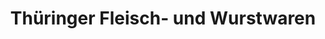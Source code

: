 ---
title: "Thüringer Fleisch- und Wurstwaren"
url: /wutha-farnroda/thueringer-fleisch-und-wurstwaren/
shop: Metzgerei
---